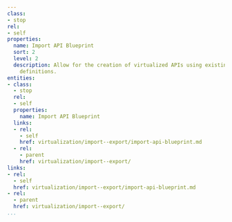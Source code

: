 ```yaml
---
class:
- stop
rel:
- self
properties:
  name: Import API Blueprint
  sort: 2
  level: 2
  description: Allow for the creation of virtualized APIs using existing API Blueprint
    definitions.
entities:
- class:
  - stop
  rel:
  - self
  properties:
    name: Import API Blueprint
  links:
  - rel:
    - self
    href: virtualization/import--export/import-api-blueprint.md
  - rel:
    - parent
    href: virtualization/import--export/
links:
- rel:
  - self
  href: virtualization/import--export/import-api-blueprint.md
- rel:
  - parent
  href: virtualization/import--export/
...
```


